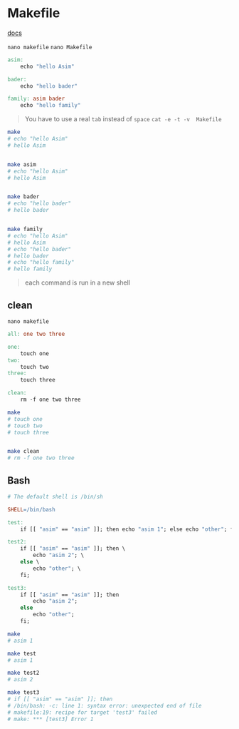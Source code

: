 # Makefile
[docs](https://makefiletutorial.com/)


`nano makefile`
`nano Makefile`
```makefile
asim:
	echo "hello Asim"

bader:
	echo "hello bader"

family: asim bader
	echo "hello family"
```
> You have to use a real `tab` instead of `space`
> `cat -e -t -v  Makefile`

```bash
make
# echo "hello Asim"
# hello Asim


make asim
# echo "hello Asim"
# hello Asim


make bader
# echo "hello bader"
# hello bader


make family
# echo "hello Asim"
# hello Asim
# echo "hello bader"
# hello bader
# echo "hello family"
# hello family
```
> each command is run in a new shell


## clean
`nano makefile`
```makefile
all: one two three

one:
	touch one
two:
	touch two
three:
	touch three

clean:
	rm -f one two three
```


```bash
make
# touch one
# touch two
# touch three


make clean
# rm -f one two three
```


## Bash
```makefile
# The default shell is /bin/sh

SHELL=/bin/bash

test:
	if [[ "asim" == "asim" ]]; then echo "asim 1"; else echo "other"; fi;

test2:
	if [[ "asim" == "asim" ]]; then \
		echo "asim 2"; \
	else \
		echo "other"; \
	fi;

test3:
	if [[ "asim" == "asim" ]]; then 
		echo "asim 2"; 
	else 
		echo "other"; 
	fi;
```


```bash
make
# asim 1

make test
# asim 1

make test2
# asim 2

make test3
# if [[ "asim" == "asim" ]]; then 
# /bin/bash: -c: line 1: syntax error: unexpected end of file
# makefile:19: recipe for target 'test3' failed
# make: *** [test3] Error 1
```
